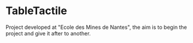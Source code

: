 # TableTactile
Project developed at "Ecole des Mines de Nantes", the aim is to begin the project and give it after to another.
